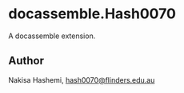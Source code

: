 # docassemble.Hash0070

A docassemble extension.

## Author

Nakisa Hashemi, hash0070@flinders.edu.au

